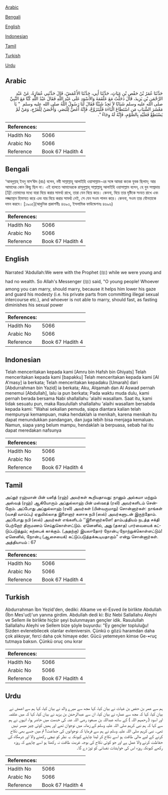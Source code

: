 [Arabic](#arabic)

[Bengali](#bengali)

[English](#english)

[Indonesian](#indonesian)

[Tamil](#tamil)

[Turkish](#turkish)

[Urdu](#urdu)

## Arabic


<div dir="rtl" lang="ar" style={{fontSize:'larger',backgroundColor:'#f8f9fa',padding:20}}>
حَدَّثَنَا عُمَرُ بْنُ حَفْصِ بْنِ غِيَاثٍ، حَدَّثَنَا أَبِي، حَدَّثَنَا الأَعْمَشُ، قَالَ حَدَّثَنِي عُمَارَةُ، عَنْ عَبْدِ الرَّحْمَنِ بْنِ يَزِيدَ، قَالَ دَخَلْتُ مَعَ عَلْقَمَةَ وَالأَسْوَدِ عَلَى عَبْدِ اللَّهِ فَقَالَ عَبْدُ اللَّهِ كُنَّا مَعَ النَّبِيِّ صلى الله عليه وسلم شَبَابًا لاَ نَجِدُ شَيْئًا فَقَالَ لَنَا رَسُولُ اللَّهُ صلى الله عليه وسلم ‏ "‏ يَا مَعْشَرَ الشَّبَابِ مَنِ اسْتَطَاعَ الْبَاءَةَ فَلْيَتَزَوَّجْ، فَإِنَّهُ أَغَضُّ لِلْبَصَرِ، وَأَحْصَنُ لِلْفَرْجِ، وَمَنْ لَمْ يَسْتَطِعْ فَعَلَيْهِ بِالصَّوْمِ، فَإِنَّهُ لَهُ وِجَاءٌ ‏"‏‏.‏
</div>
<div style={{backgroundColor:'#f8f9fa',padding:20, marginBottom: 10}}><table> <thead> <tr> <th>References:</th> <th></th> </tr> </thead> <tbody><tr><td>Hadith No</td><td>5066</td></tr><tr><td>Arabic No</td><td>5066</td></tr><tr><td>Reference</td><td>Book 67 Hadith 4</td></tr></tbody></table></div>

## Bengali


<div dir="ltr" lang="bn" style={{fontSize:'larger',backgroundColor:'#f8f9fa',padding:20}}>
‘আবদুল্লাহ্ ইবনু মাস‘ঊদ (রাঃ) বলেন, নবী সাল্লাল্লাহু আলাইহি ওয়াসাল্লাম-এর সঙ্গে আমরা কতক যুবক ছিলাম; আর আমাদের কোন কিছু ছিল না। এই হালতে আমাদেরকে রাসূলুল্লাহ্ সাল্লাল্লাহু আলাইহি ওয়াসাল্লাম বলেন, হে যুব সম্প্রদায় [1]! তোমাদের মধ্যে যারা বিয়ে করার সামর্থ্য রাখে, তারা যেন বিয়ে করে। কেননা, বিয়ে তার দৃষ্টিকে সংযত রাখে এবং লজ্জাস্থান হিফাযত করে এবং যার বিয়ে করার সামর্থ্য নেই, সে যেন সওম পালন করে। কেননা, সওম তার যৌনতাকে দমন করবে। [১৯০৫](আধুনিক প্রকাশনীঃ ৪৬৯৩, ইসলামিক ফাউন্ডেশনঃ ৪৬৯৬)
</div>
<div style={{backgroundColor:'#f8f9fa',padding:20, marginBottom: 10}}><table> <thead> <tr> <th>References:</th> <th></th> </tr> </thead> <tbody><tr><td>Hadith No</td><td>5066</td></tr><tr><td>Arabic No</td><td>5066</td></tr><tr><td>Reference</td><td>Book 67 Hadith 4</td></tr></tbody></table></div>

## English


<div dir="ltr" lang="en" style={{fontSize:'larger',backgroundColor:'#f8f9fa',padding:20}}>
Narrated 'Abdullah:We were with the Prophet (ﷺ) while we were young and had no wealth. So Allah's Messenger (ﷺ) said, "O young people! Whoever among you can marry, should marry, because it helps him lower his gaze and guard his modesty (i.e. his private parts from committing illegal sexual intercourse etc.), and whoever is not able to marry, should fast, as fasting diminishes his sexual power
</div>
<div style={{backgroundColor:'#f8f9fa',padding:20, marginBottom: 10}}><table> <thead> <tr> <th>References:</th> <th></th> </tr> </thead> <tbody><tr><td>Hadith No</td><td>5066</td></tr><tr><td>Arabic No</td><td>5066</td></tr><tr><td>Reference</td><td>Book 67 Hadith 4</td></tr></tbody></table></div>

## Indonesian


<div dir="ltr" lang="id" style={{fontSize:'larger',backgroundColor:'#f8f9fa',padding:20}}>
Telah menceritakan kepada kami [Amru bin Hafsh bin Ghiyats] Telah menceritakan kepada kami [bapakku] Telah menceritakan kepada kami [Al A'masy] ia berkata; Telah menceritakan kepadaku [Umarah] dari [Abdurrahman bin Yazid] ia berkata; Aku, Alqamah dan Al Aswad pernah menemui [Abdullah], lalu ia pun berkata; Pada waktu muda dulu, kami pernah berada bersama Nabi shallallahu 'alaihi wasallam. Saat itu, kami tidak sesuatu pun, maka Rasulullah shallallahu 'alaihi wasallam bersabda kepada kami: "Wahai sekalian pemuda, siapa diantara kalian telah mempunyai kemampuan, maka hendaklah ia menikah, karena menikah itu dapat menundukkan pandangan, dan juga lebih bisa menjaga kemaluan. Namun, siapa yang belum mampu, hendaklah ia berpuasa, sebab hal itu dapat meredakan nafsunya
</div>
<div style={{backgroundColor:'#f8f9fa',padding:20, marginBottom: 10}}><table> <thead> <tr> <th>References:</th> <th></th> </tr> </thead> <tbody><tr><td>Hadith No</td><td>5066</td></tr><tr><td>Arabic No</td><td>5066</td></tr><tr><td>Reference</td><td>Book 67 Hadith 4</td></tr></tbody></table></div>

## Tamil


<div dir="ltr" lang="ta" style={{fontSize:'larger',backgroundColor:'#f8f9fa',padding:20}}>
அப்துர் ரஹ்மான் பின் யஸீத் (ரஹ்) அவர்கள் கூறியதாவது: நானும் அல்கமா மற்றும் அஸ்வத் (ரஹ்) ஆகியோரும் அப்துல்லாஹ் பின் மஸ்ஊத் (ரலி) அவர்களிடம் சென்றோம். அப்போது அப்துல்லாஹ் (ரலி) அவர்கள் (பின்வருமாறு) சொன்னார்கள்: நாங்கள் (வசதி வாய்ப்பு) ஏதுமில்லாத இளைஞர் களாக நபி (ஸல்) அவர்களுடன் இருந்தோம். அப்போது நபி (ஸல்) அவர்கள் எங்களிடம் ‘‘இளைஞர்களே! தாம்பத்தியம் நடத்த சக்தி பெற்றோர் திருமணம் செய்துகொள்ளட்டும். ஏனெனில், அது (தகாத) பார்வையைக் கட்டுப்படுத்தும்; கற்பைக் காக்கும். (அதற்கு) இயலாதோர் நோன்பு நோற்றுக்கொள்ளட்டும்! ஏனெனில், நோன்பு (ஆசையைக்) கட்டுப்படுத்தக்கூடியதாகும்” என்று சொன்னார்கள். அத்தியாயம் : 67
</div>
<div style={{backgroundColor:'#f8f9fa',padding:20, marginBottom: 10}}><table> <thead> <tr> <th>References:</th> <th></th> </tr> </thead> <tbody><tr><td>Hadith No</td><td>5066</td></tr><tr><td>Arabic No</td><td>5066</td></tr><tr><td>Reference</td><td>Book 67 Hadith 4</td></tr></tbody></table></div>

## Turkish


<div dir="ltr" lang="tr" style={{fontSize:'larger',backgroundColor:'#f8f9fa',padding:20}}>
Abdurrahman İbn Yezid'den, dediki: Alkame ve el-Esved ile birlikte Abdullah (İbn Mes'ud)'un yanına girdim. Abdullah dedi ki: Biz Nebi Sallallahu Aleyhi ve Sellem ile birlikte hiçbir şeyi bulunmayan gençler idik. Rasulullah Sallallahu Aleyhi ve Sellem bize şöyle buyurdu: "Ey gençler topluluğu! Sizden evlenebilecek olanlar evleniversin. Çünkü o gözü haramdan daha çok alıkoyar, ferci daha çok himaye eder. Gücü yetemeyen kimse Ge-•ruç tutmaya baksın. Çünkü oruç onu kırar
</div>
<div style={{backgroundColor:'#f8f9fa',padding:20, marginBottom: 10}}><table> <thead> <tr> <th>References:</th> <th></th> </tr> </thead> <tbody><tr><td>Hadith No</td><td>5066</td></tr><tr><td>Arabic No</td><td>5066</td></tr><tr><td>Reference</td><td>Book 67 Hadith 4</td></tr></tbody></table></div>

## Urdu


<div dir="rtl" lang="ur" style={{fontSize:'larger',backgroundColor:'#f8f9fa',padding:20}}>
ہم سے عمر بن حفص بن غیاث نے بیان کیا، کہا مجھ سے میرے والد نے بیان کیا، کہا ہم سے اعمش نے بیان کیا، کہا کہ مجھ سے عمارہ نے بیان کیا، ان سے عبدالرحمٰن بن یزید نے بیان کیا، کہا کہ میں علقمہ اور اسود ( رحمہم اللہ ) کے ساتھ عبداللہ بن مسعود رضی اللہ عنہ کی خدمت میں حاضر ہوا، انہوں نے ہم سے کہا کہ ہم نبی کریم صلی اللہ علیہ وسلم کے زمانہ میں نوجوان تھے اور ہمیں کوئی چیز میسر نہیں تھی۔ نبی کریم صلی اللہ علیہ وسلم نے ہم سے فرمایا کہ نوجوانوں کی جماعت! تم میں جسے بھی نکاح کرنے کے لیے مالی طاقت ہو اسے نکاح کر لینا چاہئے کیونکہ یہ نظر کو نیچی رکھنے والا اور شرمگاہ کی حفاظت کرنے والا عمل ہے اور جو کوئی نکاح کی بوجہ غربت طاقت نہ رکھتا ہو اسے چاہیے کہ روزہ رکھے کیونکہ روزہ اس کی خواہشات نفسانی کو توڑ دے گا۔
</div>
<div style={{backgroundColor:'#f8f9fa',padding:20, marginBottom: 10}}><table> <thead> <tr> <th>References:</th> <th></th> </tr> </thead> <tbody><tr><td>Hadith No</td><td>5066</td></tr><tr><td>Arabic No</td><td>5066</td></tr><tr><td>Reference</td><td>Book 67 Hadith 4</td></tr></tbody></table></div>